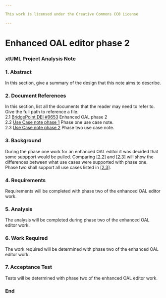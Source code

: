 ```yaml
---

This work is licensed under the Creative Commons CC0 License

---
```


# Enhanced OAL editor phase 2
### xtUML Project Analysis Note

### 1. Abstract

In this section, give a summary of the design that this note aims to
describe.

### 2. Document References

In this section, list all the documents that the reader may need to refer to.
Give the full path to reference a file.  
<a id="2.1"></a>2.1 [BridgePoint DEI #9653](https://support.onefact.net/issues/9653) Enhanced OAL phase 2    
<a id="2.2"></a>2.2 [Use Case note phase 1](https://github.com/travislondon/bridgepoint/blob/9749_usecases/doc-bridgepoint/notes/9749_usecases/9749_usecases_phase_1.md) Phase one use case note.  
<a id="2.3"></a>2.3 [Use Case note phase 2](https://github.com/travislondon/bridgepoint/blob/9749_usecases/doc-bridgepoint/notes/9749_usecases/9749_usecases_phase_2.md) Phase two use case note.  

### 3. Background

During the phase one work for an enhanced OAL editor it was decided that some suppport would be pulled.  Comparing [[2.2]](#2.2) and [[2.3]](#2.3) will show the differences between what use cases were supported with phase one.  Phase two shall support all use cases listed in [[2.3]](#2.3).

### 4. Requirements

Requirements will be completed with phase two of the enhanced OAL editor work.  

### 5. Analysis

The analysis will be completed during phase two of the enhanced OAL editor work.  

### 6. Work Required

The work required will be determined with phase two of the enhanced OAL editor work.  

### 7. Acceptance Test

Tests will be determined with phase two of the enhanced OAL editor work.  

### End

